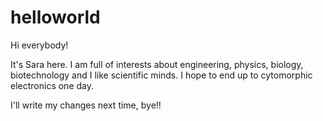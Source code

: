 # helloworld

Hi everybody!

It's Sara here. I am full of interests about engineering, physics, biology, biotechnology and I like scientific minds. I hope to end up to cytomorphic electronics one day.

I'll write my changes next time, bye!!
